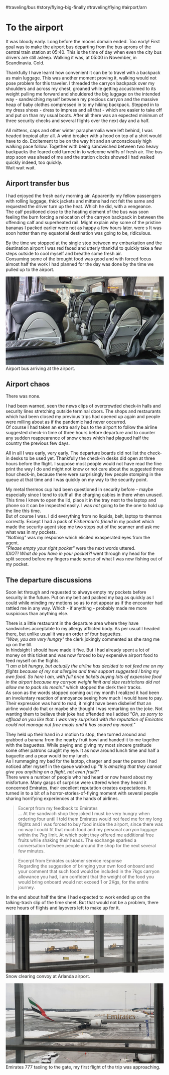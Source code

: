 #traveling/bus #story/flying-big-finally #traveling/flying #airport/arn

# To the airport
It was bloody early. Long before the moons domain ended. Too early! First goal was to make the airport bus departing from the bus aprons of the central train station at 05:40. This is the time of day when even the city bus drivers are still asleep. Walking it was, at 05:00 in November, in Scandinavia. Cold.

Thankfully I have learnt how convenient it can be to travel with a backpack as main luggage. This was another moment proving it, walking would not pose problem for this traveler. I threaded the carryon backpack over my shoulders and across my chest, groaned while getting accustomed to its weight pulling me forward and shouldered the big luggage on the intended way - sandwiching myself between my precious carryon and the massive heap of baby clothes compressed in to my hiking backpack. Stepped in to my dress shoes - dress to impress and all that - which are easier to take off and put on than my usual boots. After all there was an expected minimum of three security checks and several flights over the next day and a half.

All mittens, caps and other winter paraphernalia were left behind, I was headed tropical after all. A wind breaker with a hood on top of a shirt would have to do. Excitement to be on the way hit and an unconsciously high walking pace follow. Together with being sandwiched between two heavy backpacks the feared cold turned in to welcome whiffs of fresh air. The bus stop soon was ahead of me and the station clocks showed I had walked quickly indeed, too quickly.  
Wait wait wait.

## Airport transfer bus
I had enjoyed the fresh early morning air. Apparently my fellow passengers with rolling luggage, thick jackets and mittens had not felt the same and requested the driver turn up the heat. Which he did, with a vengeance.  
The calf positioned close to the heating element of the bus was soon feeling the burn forcing a relocation of the carryon backpack in between the offending calf and superheated rail. Might explain why some of the pristine bananas I packed earlier were not as happy a few hours later. were s It was soon hotter than my equatorial destination was going to be, ridiculous.

By the time we stopped at the single stop between my embarkation and the destination airport I was red faced and utterly thankful to quickly take a few steps outside to cool myself and breathe some fresh air.  
Consuming some of the brought food was good and with forced focus almost half the work I had planned for the day was done by the time we pulled up to the airport.

![Arriving at the airport](images/bus_to_airport.jpg)
Airport bus arriving at the airport.

## Airport chaos
There was none.

I had been warned, seen the news clips of overcrowded check-in halls and security lines stretching outside terminal doors. The shops and restaurants which had been closed my previous trips had opened up again and people were milling about as if the pandemic had never occurred.  
Of course I had taken an extra early bus to the airport to follow the airline suggested check-in time of three hours before departure and to counter any sudden reappearance of snow chaos which had plagued half the country the previous few days.

All in all I was early, very early. The departure boards did not list the check-in desks to be used yet. Thankfully the check-in desks did open at three hours before the flight. I suppose most people would not have read the fine print the way I do and might not know or not care about the suggested three hour check-in, because there were surprisingly few people stomping in the queue at that time and I was quickly on my way to the security point.

My metal thermos cup had been questioned in security before - maybe especially since I tend to stuff all the charging cables in there when unused. This time I knew to open the lid, place it in the tray next to the laptop and phone so it can be inspected easily. I was _not_ going to be the one to hold up the line this time.  
But of course I was. I did everything from no liquids, belt, laptop to thermos correctly. Except I had a pack of _Fisherman's friend_ in my pocket which made the security agent stop me two steps out of the scanner and ask me what was in my pockets.  
_"Nothing"_ was my response which elicited exasperated eyes from the agent.  
_"Please empty your right pocket"_ were the next words uttered.  
_IDIOT! What do you have in your pocket?!_ went through my head for the split second before my fingers made sense of what I was now fishing out of my pocket.

## The departure discussions
Soon let through and requested to always empty my pockets before security in the future. Put on my belt and packed my bag as quickly as I could while minding my motions so as to not appear as if the encounter had rattled me in any way. Which - if anything - probably made me more suspicious than anything else.

There is a little restaurant in the departure area where they have sandwiches acceptable to my allergy afflicted body. As per usual I headed there, but unlike usual it was an order of four baguettes.  
_"Wow, you are very hungry"_ the clerk jokingly commented as she rang me up on the till.  
In hindsight I should have made it five. But I had already spent a lot of money on this ticket and was now forced to buy expensive airport food to feed myself on the flights.  
_"I am a bit hungry, but actually the airline has decided to not feed me on my flights because of my nut allergies and their support suggested I bring my own food. So here I am, with full price tickets buying lots of expensive food in the airport because my carryon weight limit and size restrictions did not allow me to pack six meals."_ which stopped the clerk their tracks.  
As soon as the words stopped coming out my month I realized it had been an involuntary reaction of annoyance seeing how much I would have to pay. Their expression was hard to read, it might have been disbelief that an airline would do that or maybe she thought I was remarking on the joke. Not wanting them to believe their joke had offended me I added _"Oh, so sorry to offload on you like that. I was very surprised with the reputation of Emirates could not manage nut free meals and it has soured my mood."_

They held up their hand in a motion to stop, then turned around and grabbed a banana from the nearby fruit bowl and handed it to me together with the baguettes. While paying and giving my most sincere gratitude some other patrons caught my eye. It as now around lunch time and half a baguette and a pear would be my lunch.  
As I rummaging my bad for the laptop, charger and pear the person I had noticed after myself in the queue walked up _"It is amazing that they cannot give you anything on a flight, not even fruit?"_  
There were a number of people who had heard or now heard about my misfortune. Many gasps of surprise were uttered when they heard it concerned Emirates, their excellent reputation creates expectations. It turned in to a bit of a horror-stories-of-flying moment with several people sharing horrifying experiences at the hands of airlines.

> Excerpt from my feedback to Emirates  
> ... At the sandwich shop they joked I must be very hungry when ordering four until I told them Emirates would not feed me for my long flights and I was forced to buy food inside the airport, since there was no way I could fit that much food and my personal carryon luggage within the 7kg limit. At which point they offered me additional free fruits while shaking their heads. The exchange sparked a conversation between people around the shop for the next several few minutes.

> Excerpt from Emirates customer service response  
> Regarding the suggestion of bringing your own food onboard and your comment that such food would be included in the 7kgs carryon allowance you had, I am confident that the weight of the food you would bring onboard would not exceed 1 or 2Kgs, for the entire journey.

In the end about half the time I had expected to work ended up on the talking-trash slip of the time sheet. But that would not be a problem, there were hours of flights and layovers left to make up for it.

![Airport snow clearing convoy](images/arn_snow_clearing.jpg)
Snow clearing convoy at Arlanda airport.

![Emirates 777 taxiing at ARN](images/arn_emirates_777_arrival.jpg)
Emirates 777 taxiing to the gate, my first flight of the trip was approaching.

